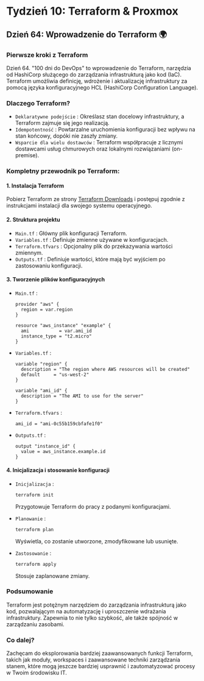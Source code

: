 # Tydzień 10: Terraform & Proxmox

## Dzień 64: Wprowadzenie do Terraform 🌍

### Pierwsze kroki z Terraform
Dzień 64. "100 dni do DevOps" to wprowadzenie do Terraform, narzędzia od HashiCorp służącego do zarządzania infrastrukturą jako kod (IaC). Terraform umożliwia definicję, wdrożenie i aktualizację infrastruktury za pomocą języka konfiguracyjnego HCL (HashiCorp Configuration Language).

### Dlaczego Terraform?
- ```Deklaratywne podejście``` : Określasz stan docelowy infrastruktury, a Terraform zajmuje się jego realizacją.
- ```Idempotentność``` : Powtarzalne uruchomienia konfiguracji bez wpływu na stan końcowy, dopóki nie zaszły zmiany.
- ```Wsparcie dla wielu dostawców``` : Terraform współpracuje z licznymi dostawcami usług chmurowych oraz lokalnymi rozwiązaniami (on-premise).

### Kompletny przewodnik po Terraform:

#### 1. Instalacja Terraform
Pobierz Terraform ze strony [Terraform Downloads](https://www.terraform.io/downloads.html) i postępuj zgodnie z instrukcjami instalacji dla swojego systemu operacyjnego.

#### 2. Struktura projektu
- ```Main.tf``` : Główny plik konfiguracji Terraform.
- ```Variables.tf``` : Definiuje zmienne używane w konfiguracjach.
- ```Terraform.tfvars``` : Opcjonalny plik do przekazywania wartości zmiennym.
- ```Outputs.tf``` : Definiuje wartości, które mają być wyjściem po zastosowaniu konfiguracji.

#### 3. Tworzenie plików konfiguracyjnych
- ```Main.tf``` :
  ```hcl
  provider "aws" {
    region = var.region
  }

  resource "aws_instance" "example" {
    ami           = var.ami_id
    instance_type = "t2.micro"
  }
  ```

- ```Variables.tf``` :
  ```hcl
  variable "region" {
    description = "The region where AWS resources will be created"
    default     = "us-west-2"
  }

  variable "ami_id" {
    description = "The AMI to use for the server"
  }
  ```

- ```Terraform.tfvars``` :
  ```hcl
  ami_id = "ami-0c55b159cbfafe1f0"
  ```

- ```Outputs.tf``` :
  ```hcl
  output "instance_id" {
    value = aws_instance.example.id
  }
  ```

#### 4. Inicjalizacja i stosowanie konfiguracji
- ```Inicjalizacja``` :
  ```bash
  terraform init
  ```
  Przygotowuje Terraform do pracy z podanymi konfiguracjami.

- ```Planowanie``` :
  ```bash
  terraform plan
  ```
  Wyświetla, co zostanie utworzone, zmodyfikowane lub usunięte.

- ```Zastosowanie``` :
  ```bash
  terraform apply
  ```
  Stosuje zaplanowane zmiany.

### Podsumowanie
Terraform jest potężnym narzędziem do zarządzania infrastrukturą jako kod, pozwalającym na automatyzację i uproszczenie wdrażania infrastruktury. Zapewnia to nie tylko szybkość, ale także spójność w zarządzaniu zasobami.

### Co dalej?
Zachęcam do eksplorowania bardziej zaawansowanych funkcji Terraform, takich jak moduły, workspaces i zaawansowane techniki zarządzania stanem, które mogą jeszcze bardziej usprawnić i zautomatyzować procesy w Twoim środowisku IT.
